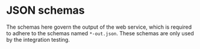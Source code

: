 # JSON schemas

The schemas here govern the output of the web service, which is required to adhere to the schemas named `*-out.json`.  These schemas are only used by the integration testing.
